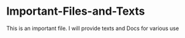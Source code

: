 # Important-Files-and-Texts
This is an important file.
I will provide texts and Docs for various use
